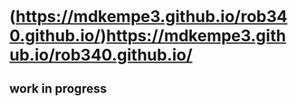# (https://mdkempe3.github.io/rob340.github.io/)https://mdkempe3.github.io/rob340.github.io/
## work in progress
